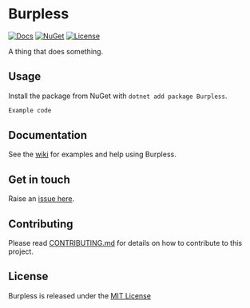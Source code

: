 # Burpless 

[![Docs](https://img.shields.io/badge/docs-wiki-blue.svg?style=for-the-badge)](https://github.com/robertcoltheart/Burpless/wiki) [![NuGet](https://img.shields.io/nuget/v/Burpless?style=for-the-badge)](https://www.nuget.org/packages/Burpless) [![License](https://img.shields.io/github/license/robertcoltheart/Burpless?style=for-the-badge)](https://github.com/robertcoltheart/Burpless/blob/master/LICENSE)

A thing that does something.

## Usage
Install the package from NuGet with `dotnet add package Burpless`.

```csharp
Example code
```

## Documentation
See the [wiki](https://github.com/robertcoltheart/Burpless/wiki) for examples and help using Burpless.

## Get in touch
Raise an [issue here](https://github.com/robertcoltheart/Burpless/issues).

## Contributing
Please read [CONTRIBUTING.md](CONTRIBUTING.md) for details on how to contribute to this project.

## License
Burpless is released under the [MIT License](LICENSE)
